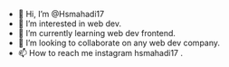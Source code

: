 - 👋 Hi, I’m @Hsmahadi17
- 👀 I’m interested in web dev.
- 🌱 I’m currently learning web dev frontend.
- 💞️ I’m looking to collaborate on any web dev company.
- 📫 How to reach me instagram hsmahadi17 .

<!---
Hsmahadi17/Hsmahadi17 is a ✨ special ✨ repository because its `README.md` (this file) appears on your GitHub profile.
You can click the Preview link to take a look at your changes.
--->
